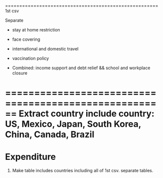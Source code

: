 ======================================================
1st csv

Separate
* stay at home restriction
* face covering
* international and domestic travel
* vaccination policy

* Combined: income support and debt relief 
&& school and workplace closure

======================================================
Extract country
include country: US, Mexico, Japan, South Korea, China, Canada, Brazil
======================================================
Expenditure
======================================================

1) Make table
includes countries including all of 1st csv. separate tables.
